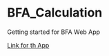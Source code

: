# BFA_Calculation
Getting started for BFA Web App

[Link for th App](https://bfaapp-cpikemxdaq-uc.a.run.app/])